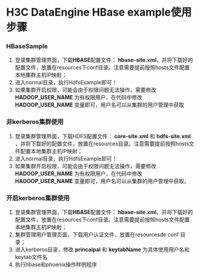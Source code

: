 # H3C DataEngine HBase example使用步骤
### HBaseSample
1. 登录集群管理界面，下载**HBASE**配置文件： **hbase-site.xml**，并将下载好的配置文件，放置在resources下conf目录。注意需要提前按照hosts文件配置本地集群主机IP映射；
2. 进入normal目录，执行HdfsExample即可！
3. 如果集群开启权限，可能会由于权限问题无法操作，需要修改 **HADOOP_USER_NAME** 为有权限用户，在代码中修改 **HADOOP_USER_NAME** 变量即可，用户名可以从集群的用户管理中获取

### 非kerberos集群使用
1. 登录集群管理界面，下载HDFS配置文件： **core-site.xml** 和 **hdfs-site.xml** ，并将下载好的配置文件，放置在resources目录。注意需要提前按照hosts文件配置本地集群主机IP映射；
2. 进入normal目录，执行HdfsExample即可！
3. 如果集群开启权限，可能会由于权限问题无法操作，需要修改 **HADOOP_USER_NAME** 为有权限用户，在代码中修改 **HADOOP_USER_NAME** 变量即可，用户名可以从集群的用户管理中获取。

### 开启kerberos集群使用
1. 登录集群管理界面，下载**HBASE**配置文件： **hbase-site.xml**，并将下载好的配置文件，放置在resources下conf目录。注意需要提前按照hosts文件配置本地集群主机IP映射；
2. 集群管理用户管理页面，下载用户认证文件，放置在resourcesde conf 目录；
3. 进入kerberos目录，修改 **princaipal** 和 **keytabName** 为具体使用用户名和keytab文件名
4. 执行hbase和phoenix操作样例程序